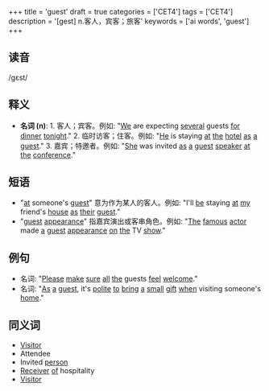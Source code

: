 +++
title = 'guest'
draft = true
categories = ['CET4']
tags = ['CET4']
description = '[gest] n.客人，宾客；旅客'
keywords = ['ai words', 'guest']
+++

## 读音
/ɡɛst/

## 释义
- **名词 (n)**: 1. 客人；宾客。例如: "[We](/post/we/) are expecting [several](/post/several/) guests [for](/post/for/) [dinner](/post/dinner/) [tonight](/post/tonight/)."
   2. 临时访客；住客。例如: "[He](/post/he/) is staying [at](/post/at/) [the](/post/the/) [hotel](/post/hotel/) [as](/post/as/) [a](/post/a/) [guest](/post/guest/)."
   3. 嘉宾；特邀者。例如: "[She](/post/she/) was invited [as](/post/as/) [a](/post/a/) [guest](/post/guest/) [speaker](/post/speaker/) [at](/post/at/) [the](/post/the/) [conference](/post/conference/)."

## 短语
- "[at](/post/at/) someone's [guest](/post/guest/)" 意为作为某人的客人。例如: "I'll [be](/post/be/) staying [at](/post/at/) [my](/post/my/) friend's [house](/post/house/) [as](/post/as/) [their](/post/their/) [guest](/post/guest/)."
- "[guest](/post/guest/) [appearance](/post/appearance/)" 指嘉宾演出或客串角色。例如: "[The](/post/the/) [famous](/post/famous/) [actor](/post/actor/) made [a](/post/a/) [guest](/post/guest/) [appearance](/post/appearance/) [on](/post/on/) [the](/post/the/) TV [show](/post/show/)."

## 例句
- 名词: "[Please](/post/please/) [make](/post/make/) [sure](/post/sure/) [all](/post/all/) [the](/post/the/) guests [feel](/post/feel/) [welcome](/post/welcome/)."
- 名词: "[As](/post/as/) [a](/post/a/) [guest](/post/guest/), it's [polite](/post/polite/) [to](/post/to/) [bring](/post/bring/) [a](/post/a/) [small](/post/small/) [gift](/post/gift/) [when](/post/when/) visiting someone's [home](/post/home/)."

## 同义词
- [Visitor](/post/visitor/)
- Attendee
- Invited [person](/post/person/)
- [Receiver](/post/receiver/) [of](/post/of/) hospitality
- [Visitor](/post/visitor/)
